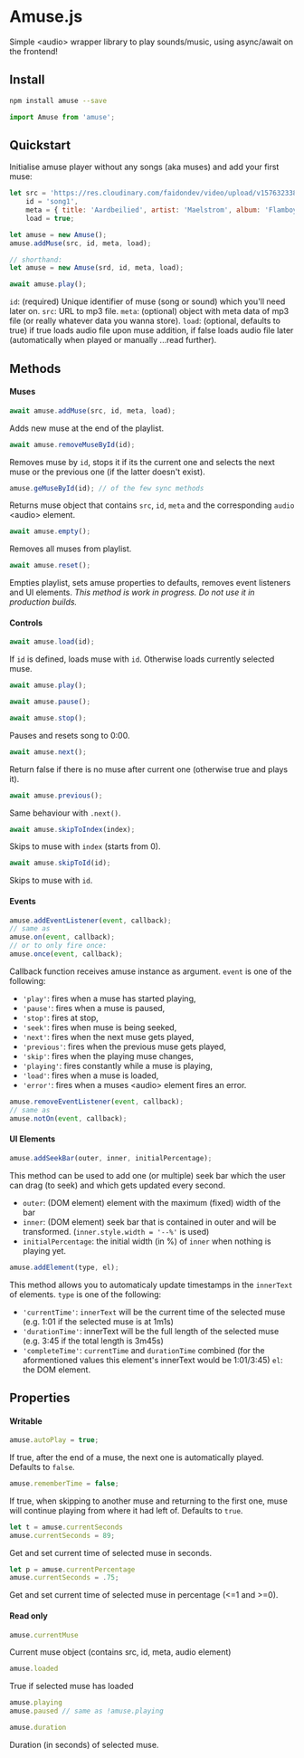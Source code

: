 # Amuse.js 
Simple \<audio> wrapper library to play sounds/music, using async/await on the frontend!
## Install
```bash
npm install amuse --save
```
```javascript
import Amuse from 'amuse';
```
## Quickstart
Initialise amuse player without any songs (aka muses) and add your first muse:
```javascript
let src = 'https://res.cloudinary.com/faidondev/video/upload/v1576323386/Maelstrom%20high%20quality/een%20flamboyant%20gevoelsfestijn/15_Het_groot_Aardbeienlied_uyu0xu.mp3',
    id = 'song1',
    meta = { title: 'Aardbeilied', artist: 'Maelstrom', album: 'Flamboyant Gevoelsfestijn'},
    load = true;

let amuse = new Amuse();
amuse.addMuse(src, id, meta, load);

// shorthand:
let amuse = new Amuse(srd, id, meta, load);

await amuse.play();
```

`id`: (required) Unique identifier of muse (song or sound) which you'll need later on.
`src`: URL to mp3 file.
`meta`: (optional) object with meta data of mp3 file (or really whatever data you wanna store). 
`load`: (optional, defaults to true) if true loads audio file upon muse addition, if false loads audio file later (automatically when played or manually ...read further).

## Methods
#### Muses

```javascript
await amuse.addMuse(src, id, meta, load);
```
Adds new muse at the end of the playlist.

```javascript
await amuse.removeMuseById(id);
```
Removes muse by `id`, stops it if its the current one and selects the next muse or the previous one (if the latter doesn't exist).

```javascript
amuse.geMuseById(id); // of the few sync methods
```
Returns muse object that contains `src`, `id`, `meta` and the corresponding `audio` \<audio> element. 

```javascript
await amuse.empty(); 
```
Removes all muses from playlist.
```javascript
await amuse.reset(); 
```
Empties playlist, sets amuse properties to defaults, removes event listeners and UI elements. 
*This method is work in progress. Do not use it in production builds.*

#### Controls

```javascript
await amuse.load(id);
```

If `id` is defined, loads muse with `id`. Otherwise loads currently selected muse.
```javascript
await amuse.play();
```

```javascript
await amuse.pause();
```

```javascript
await amuse.stop();
```
Pauses and resets song to 0:00.

```javascript
await amuse.next();
```
Return false if there is no muse after current one (otherwise true and plays it).

```javascript
await amuse.previous(); 
```
Same behaviour with `.next()`.

```javascript
await amuse.skipToIndex(index); 

```
Skips to muse with `index` (starts from 0).

```javascript
await amuse.skipToId(id); 
```
Skips to muse with `id`.

#### Events

```javascript
amuse.addEventListener(event, callback); 
// same as 
amuse.on(event, callback);
// or to only fire once:
amuse.once(event, callback);
```
Callback function receives amuse instance as argument.
`event` is one of the following:
- `'play'`: fires when a muse has started playing,
- `'pause'`: fires when a muse is paused,
- `'stop'`: fires at stop,
- `'seek'`: fires when muse is being seeked,
- `'next'`: fires when the next muse gets played,
- `'previous'`: fires when the previous muse gets played,
- `'skip'`: fires when the playing muse changes,
- `'playing'`: fires constantly while a muse is playing,
- `'load'`: fires when a muse is loaded,
- `'error'`: fires when a muses \<audio> element fires an error.

```javascript
amuse.removeEventListener(event, callback); 
// same as
amuse.notOn(event, callback);
```

#### UI Elements

```javascript
amuse.addSeekBar(outer, inner, initialPercentage);
```
This method can be used to add one (or multiple) seek bar which the user can drag (to seek) and which gets updated every second. 
- `outer`: (DOM element) element with the maximum (fixed) width of the bar
- `inner`: (DOM element) seek bar that is contained in outer and will be transformed. (`inner.style.width = '--%'` is used)
- `initialPercentage`: the initial width (in %) of `inner` when nothing is playing yet.

```javascript
amuse.addElement(type, el);
```
This method allows you to automaticaly update timestamps in the `innerText` of elements.
`type` is one of the following:
- `'currentTime'`: `innerText` will be the current time of the selected muse (e.g. 1:01 if the selected muse is at 1m1s)
- `'durationTime'`: innerText will be the full length of the selected muse (e.g. 3:45 if the total length is 3m45s)
- `'completeTime'`: `currentTime` and `durationTime` combined (for the aformentioned values this element's innerText would be 1:01/3:45)
`el`: the DOM element.

## Properties

#### Writable

```javascript
amuse.autoPlay = true;
```
If true, after the end of a muse, the next one is automatically played. Defaults to `false`.

```javascript
amuse.rememberTime = false;
```
If true, when skipping to another muse and returning to the first one, muse will continue playing from where it had left of. Defaults to `true`.

```javascript
let t = amuse.currentSeconds
amuse.currentSeconds = 89;
```
Get and set current time of selected muse in seconds.

```javascript
let p = amuse.currentPercentage
amuse.currentSeconds = .75;
```
Get and set current time of selected muse in percentage (<=1 and >=0).

#### Read only

```javascript
amuse.currentMuse
```
Current muse object (contains src, id, meta, audio element)

```javascript
amuse.loaded
```
True if selected muse has loaded

```javascript
amuse.playing
amuse.paused // same as !amuse.playing
```
```javascript
amuse.duration
```
Duration (in seconds) of selected muse.

